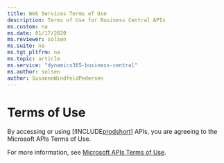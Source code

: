 ```yaml
---
title: Web Services Terms of Use
description: Terms of Use for Business Central APIs
ms.custom: na
ms.date: 01/17/2020
ms.reviewer: solsen
ms.suite: na
ms.tgt_pltfrm: na
ms.topic: article
ms.service: "dynamics365-business-central"
ms.author: solsen
author: SusanneWindfeldPedersen
---
```


# Terms of Use

By accessing or using [!INCLUDE[prodshort](../developer/includes/prodshort.md)] APIs, you are agreeing to the Microsoft APIs Terms of Use. 

For more information, see [Microsoft APIs Terms of Use](https://docs.microsoft.com/en-us/legal/microsoft-apis/terms-of-use).

